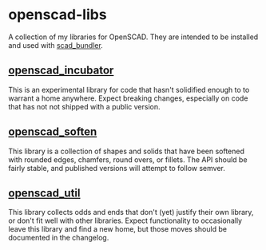 # openscad-libs
A collection of my libraries for OpenSCAD.  They are intended to be installed and used with [scad_bundler](https://github.com/lostapathy/scad_bundler).

## [openscad_incubator](openscad_incubator)

This is an experimental library for code that hasn't solidified enough to to warrant a home anywhere.  Expect breaking changes, especially on code that has not not shipped with a public version.

## [openscad_soften](openscad_soften)

This library is a collection of shapes and solids that have been softened with rounded edges, chamfers, round overs, or fillets.  The API should be fairly stable, and published versions will attempt to follow semver.

## [openscad_util](openscad_util)

This library collects odds and ends that don't (yet) justify their own library, or don't fit well with other libraries.  Expect functionality to occasionally leave this library and find a new home, but those moves should be documented in the changelog.

